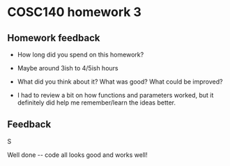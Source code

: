 # COSC140 homework 3

## Homework feedback

 * How long did you spend on this homework?
 * Maybe around 3ish to 4/5ish hours

 * What did you think about it?  What was good?  What could be improved?
 * I had to review a bit on how functions and parameters worked, but it definitely did help me remember/learn the ideas better. 

## Feedback

S

Well done -- code all looks good and works well!

